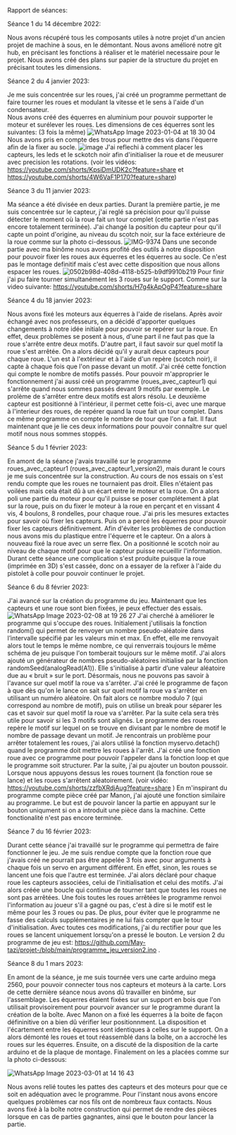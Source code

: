 Rapport de séances:

Séance 1 du 14 décembre 2022:

Nous avons récupéré tous les composants utiles à notre projet d'un ancien projet de machine à sous, en le démontant.
Nous avons amélioré notre git hub, en précisant les fonctions à réaliser et le matériel necessaire pour le projet.
Nous avons créé des plans sur papier de la structure du projet en précisant toutes les dimensions.


Séance 2 du 4 janvier 2023:

Je me suis concentrée sur les roues, j'ai créé un programme permettant de faire tourner les roues et modulant la vitesse et le sens à l'aide d'un condensateur.  
Nous avons créé des équerres en aluminium pour pouvoir supporter le moteur et surélever les roues.
Les dimensions de ces équerres sont les suivantes: (3 fois la même)
![WhatsApp Image 2023-01-04 at 18 30 04](https://user-images.githubusercontent.com/119940151/210615158-91b0050e-1ef6-4d2e-b4c1-8c07a88257fc.jpeg)
Nous avons pris en compte des trous pour mettre des vis dans l'équerre afin de la fixer au socle.
![image](https://user-images.githubusercontent.com/119940151/210615632-26e83154-eaba-4a32-948e-85a3110865f3.png)
J'ai reflechi à comment placer les capteurs, les leds  et le sckotch noir afin d'initialiser la roue et de meusurer avec precision les rotations. (voir les vidéos: https://youtube.com/shorts/KpsiDmUDK2c?feature=share et https://youtube.com/shorts/4W6VaF1P170?feature=share)


Séance 3 du 11 janvier 2023:

Ma séance a été divisée en deux parties. Durant la première partie, je me suis concentrée sur le capteur, j'ai reglé sa précision pour qu'il puisse détecter le moment où la roue fait un tour complet (cette partie n'est pas encore totalement terminée). J'ai changé la position du capteur pour qu'il capte un point d'origine, au niveau du scotch noir, sur la face extérieure de la roue comme sur la photo ci-dessous.
![IMG-9374](https://user-images.githubusercontent.com/119940151/211874066-65351159-db79-4bae-a3e1-ce4ed914d1c7.jpg)
Dans une seconde partie avec ma binôme nous avons profité des outils à notre disposition pour pouvoir fixer les roues aux équerres et les équerres au socle. Ce n'est pas le montage definitif mais c'est avec cette disposition que nous allons espacer les roues.
![0502b98d-408d-4118-b525-b9df9910b219](https://user-images.githubusercontent.com/119940151/211877055-9e89e108-3ac6-492e-bd19-2f3b0c994628.JPG)
Pour finir j'ai pu faire tourner simultanément les 3 roues sur le support. Comme sur la video suivante: https://youtube.com/shorts/H7g4kApOgP4?feature=share 

Séance 4 du 18 janvier 2023:

Nous avons fixé les moteurs aux équerres à l'aide de riselans. Après avoir échangé avec nos professeurs, on a décidé d'apporter quelques changements à notre idée initiale pour pouvoir se repérer sur la roue. En effet, deux problèmes se posent à nous, d'une part il ne faut pas que la roue s'arrête entre deux motifs. D'autre part, il faut savoir sur quel motif la roue s'est arrêtée.
On a alors décidé qu'il y aurait deux capteurs pour chaque roue. L'un est à l'extérieur et à l'aide d'un repère (scotch noir), il capte à chaque fois que l'on passe devant un motif. J'ai créé cette fonction qui compte le nombre de motifs passés. 
Pour pouvoir m'approprier le fonctionnement j'ai aussi créé un programme (roues_avec_capteur1) qui s'arrête quand nous sommes passés devant 9 motifs par exemple. Le prolème de s'arrêter entre deux motifs est alors résolu.
Le deuxième capteur est positionné à l'intérieur, il permet cette fois-ci, avec une marque à l'interieur des roues, de repérer quand la roue fait un tour complet. Dans ce même programme on compte le nombre de tour que l'on a fait. Il faut maintenant que je lie ces deux informations pour pouvoir connaître sur quel motif nous nous sommes stoppés.

Séance 5 du 1 février 2023:

En amont de la séance j'avais travaillé sur le programme roues_avec_capteur1 (roues_avec_capteur1_version2), mais durant le cours je me suis concentrée sur la construction. Au cours de nos essais on s'est rendu compte que les roues ne tournaient pas droit. Elles n'étaient pas voilées mais cela était dû à un écart entre le moteur et la roue. On a alors poli une partie du moteur pour qu'il puisse se poser complétement à plat sur la roue, puis on du fixer le moteur à la roue en perçant et en vissant 4 vis, 4 boulons, 8 rondelles, pour chaque roue.
J'ai pris les mesures extactes pour savoir où fixer les capteurs. Puis on a percé les équerres pour pouvoir fixer les capteurs définitivement. Afin d'éviter les problèmes de conduction nous avons mis du plastique entre l'équerre et le capteur. On a alors à nouveau fixé la roue avec un serre flex. On a positionné le scotch noir au niveau de chaque motif pour que le capteur puisse recueillir l'information.
Durant cette séance une complication s'est produite puisque la roue (imprimée en 3D) s'est cassée, donc on a essayer de la refixer à l'aide du pistolet à colle pour pouvoir continuer le projet.


Séance 6 du 8 février 2023:

J'ai avancé sur la création du programme du jeu. Maintenant que les capteurs et une roue sont bien fixées, je peux effectuer des essais. 
![WhatsApp Image 2023-02-08 at 19 26 27](https://user-images.githubusercontent.com/119940151/217624841-1e67b4ed-a17d-4012-b785-f12be00f2542.jpeg)
J'ai cherché à améliorer le programme qui s'occupe des roues. Initialement j'utilisais la fonction random() qui permet de renvoyer un nombre pseudo-aléatoire dans l’intervalle spécifié par les valeurs min et max. En effet, elle me renvoyait alors tout le temps le même nombre, ce qui renverrais toujours le même schéma de jeu puisque l'on tomberait toujours sur le même motif. J'ai alors ajouté un générateur de nombres pseudo-aléatoires initialisé par la fonction randomSeed(analogRead(A1)). Elle s'initialise à partir d’une valeur aléatoire due au « bruit » sur le port. Désormais, nous ne pouvons pas savoir à l'avance sur quel motif la roue va s'arrêter.
J'ai créé le programme de façon à que dès qu'on le lance on sait sur quel motif la roue va s'arrêter en utilisant un numéro aléatoire. On fait alors ce nombre modulo 7 (qui correspond au nombre de motif), puis on utilise un break pour séparer les cas et savoir sur quel motif la roue va s'arrêter. Par la suite cela sera très utile pour savoir si les 3 motifs sont alignés.
Le programme des roues repère le motif sur lequel on se trouve en divisant par le nombre de motif le nombre de passage devant un motif.
Je rencontrais un problème pour arrêter totalement les roues, j'ai alors utilisé la fonction myservo.detach() quand le programme doit mettre les roues à l'arrêt.
J'ai créé une fonction roue avec ce programme pour pouvoir l'appeler dans la fonction loop et que le programme soit structurer. 
Par la suite, j'ai pu ajouter un bouton poussoir. Lorsque nous appuyons dessus les roues tournent (la fonction roue se lance) et les roues s'arrêtent aléatoirement. (voir vidéo: https://youtube.com/shorts/zzfbXRdjAug?feature=share )
En m'inspirant du programme compte pièce créé par Manon, j'ai ajouté une fonction similaire au programme. Le but est de pouvoir lancer la partie en appuyant sur le bouton uniqument si on a introduit une pièce dans la machine. Cette fonctionalité n'est pas encore terminée. 

Séance 7 du 16 février 2023:

Durant cette séance j'ai travaillé sur le programme qui permettra de faire fonctionner le jeu. Je me suis rendue compte que la fonction roue que j'avais créé ne pourrait pas être appelée 3 fois avec pour arguments à chaque fois un servo en argument différent. En effet, sinon, les roues se lancent une fois que l'autre est terminée. J'ai alors déclaré pour chaque roue les capteurs associées, celui de l'initialisation et celui des motifs. J'ai alors créée une boucle qui continue de tourner tant que toutes les roues ne sont pas arrêtées. Une fois toutes les roues arrêtées le programme renvoi l'information au joueur s'il a gagné ou pas, c'est à dire si le motif est le même pour les 3 roues ou pas. De plus, pour éviter que le programme ne fasse des calculs supplémentaires je ne lui fais compter que le tour d'initialisation. Avec toutes ces modifications, j'ai du rectifier pour que les roues se lancent uniquement lorsqu'on a pressé le bouton.
Le version 2 du programme de jeu est: https://github.com/May-tazi/projet-/blob/main/programme_jeu_version2.ino .

Séance 8 du 1 mars 2023:

En amont de la séance, je me suis tournée vers une carte arduino mega 2560, pour pouvoir connecter tous nos capteurs et moteurs à la carte.
Lors de cette dernière séance nous avons dû travailler en binôme, sur l'assemblage. 
Les équerres étaient fixées sur un support en bois que l'on utilisait provisoirement pour pourvoir avancer sur le programme durant la création de la boîte.
Avec Manon on a fixé les équerres à la boite de façon défininitive on a bien dû vérifier leur positionnment. 
La disposition et l'écartement entre les équerres sont identiques à celles sur le support. 
On a alors démonté les roues et tout réassemblé dans la boîte, on a accroché les roues sur les équerres. 
Ensuite, on a discuté de la disposition de la carte arduino et de la plaque de montage. 
Finalement on les a placées comme sur la photo ci-dessous:

![WhatsApp Image 2023-03-01 at 14 16 43](https://user-images.githubusercontent.com/119940151/222265288-0df48692-ac91-47dc-a899-b300a0303476.jpeg)

Nous avons relié toutes les pattes des capteurs et des moteurs pour que ce soit en adéquation avec le programme.
Pour l'instant nous avons encore quelques problèmes car nos fils ont de nombreux faux contacts.
Nous avons fixé à la boîte notre construction qui permet de rendre des pièces lorsque en  cas de parties gagnantes, ainsi que le bouton pour lancer la partie. 
